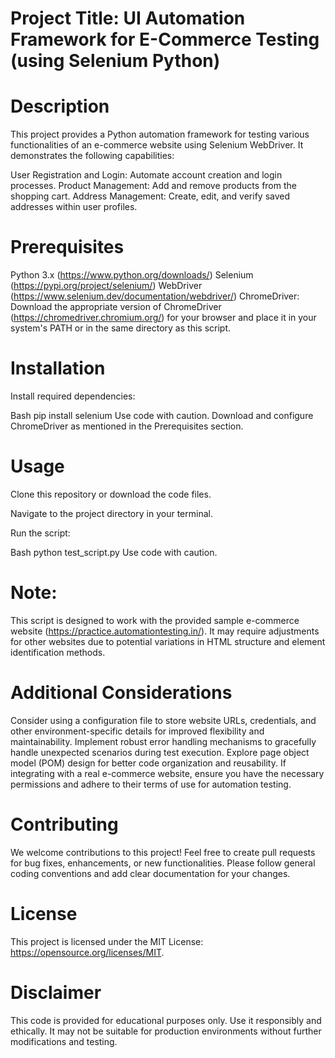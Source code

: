 # Project Title: UI Automation Framework for E-Commerce Testing (using Selenium Python)

# Description

This project provides a Python automation framework for testing various functionalities of an e-commerce website using Selenium WebDriver. It demonstrates the following capabilities:

User Registration and Login: Automate account creation and login processes.
Product Management: Add and remove products from the shopping cart.
Address Management: Create, edit, and verify saved addresses within user profiles.

# Prerequisites

Python 3.x (https://www.python.org/downloads/)
Selenium (https://pypi.org/project/selenium/)
WebDriver (https://www.selenium.dev/documentation/webdriver/)
ChromeDriver: Download the appropriate version of ChromeDriver (https://chromedriver.chromium.org/) for your browser and place it in your system's PATH or in the same directory as this script.

# Installation

Install required dependencies:

Bash
pip install selenium
Use code with caution.
Download and configure ChromeDriver as mentioned in the Prerequisites section.

# Usage

Clone this repository or download the code files.

Navigate to the project directory in your terminal.

Run the script:

Bash
python test_script.py
Use code with caution.

# Note:

This script is designed to work with the provided sample e-commerce website (https://practice.automationtesting.in/). It may require adjustments for other websites due to potential variations in HTML structure and element identification methods.

# Additional Considerations

Consider using a configuration file to store website URLs, credentials, and other environment-specific details for improved flexibility and maintainability.
Implement robust error handling mechanisms to gracefully handle unexpected scenarios during test execution.
Explore page object model (POM) design for better code organization and reusability.
If integrating with a real e-commerce website, ensure you have the necessary permissions and adhere to their terms of use for automation testing.

# Contributing

We welcome contributions to this project! Feel free to create pull requests for bug fixes, enhancements, or new functionalities. Please follow general coding conventions and add clear documentation for your changes.

# License

This project is licensed under the MIT License: https://opensource.org/licenses/MIT.

# Disclaimer

This code is provided for educational purposes only. Use it responsibly and ethically. It may not be suitable for production environments without further modifications and testing.

